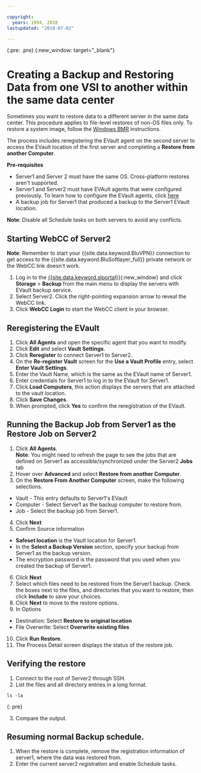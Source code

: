 ```yaml
---

copyright:
  years: 1994, 2018
lastupdated: "2018-07-02"

---
```

{:pre: .pre}
{:new_window: target="_blank"}

# Creating a Backup and Restoring Data from one VSI to another within the same data center

Sometimes you want to restore data to a different server in the same data center. This procedure applies to file-level restores of non-OS files only. To restore a system image, follow the [Windows BMR](restoring-evault-bmr-system-volume-image.html) instructions.

The process includes reregistering the EVault agent on the second server to access the EVault location of the first server and completing a **Restore from another Computer**.

**Pre-requisites**

- Server1 and Server 2 must have the same OS. Cross-platform restores aren't supported.
- Server1 and Server2 must have EVAult agents that were configured previously. To learn how to configure the EVault agents, click [here](index.html#configuring-evault-agent-in-webcc)
- A backup job for Server1 that produced a backup to the Server1 EVault location.

**Note**: Disable all Schedule tasks on both servers to avoid any conflicts. 

## Starting WebCC of Server2

**Note**: Remember to start your {{site.data.keyword.BluVPN}} connection to get access to the {{site.data.keyword.BluSoftlayer_full}} private network or the WebCC link doesn't work.

1. Log in to the [{{site.data.keyword.slportal}}](https://control.softlayer.com/){:new_window} and click **Storage** > **Backup** from the main menu to display the servers with EVault backup service. 
2. Select Server2. Click the right-pointing expansion arrow to reveal the WebCC link.
3. Click **WebCC Login** to start the WebCC client in your browser.

## Reregistering the EVault

1. Click **All Agents** and open the specific agent that you want to modify.
2. Click **Edit** and select **Vault Settings**.
3. Click **Reregister** to connect Server1 to Server2.
4. On the **Re-register Vault** screen for the **Use a Vault Profile** entry, select **Enter Vault Settings**.
5. Enter the Vault Name, which is the same as the EVault name of Server1.
6. Enter credentials for Server1 to log in to the EVault for Server1.
7. Click **Load Computers**, this action displays the servers that are attached to the vault location.
8. Click **Save Changes**.
9. When prompted, click **Yes** to confirm the reregistration of the EVault.

## Running the Backup Job from Server1 as the Restore Job on Server2

1. Click **All Agents**. <br/> **Note**: You might need to refresh the page to see the jobs that are defined on Server1 as accessible/synchronized under the Server2 **Jobs** tab
2. Hover over **Advanced** and select **Restore from another Computer**.
3. On the **Restore From Another Computer** screen, make the following selections.
  - Vault - This entry defaults to Server1's EVault
  - Computer - Select Server1 as the backup computer to restore from. 
  - Job - Select the backup job from Server1.
4. Click **Next**
5. Confirm Source information
  - **Safeset location** is the Vault location for Server1.
  - In the **Select a Backup Version** section, specify your backup from Server1 as the backup version.
  - The encryption password is the password that you used when you created the backup of Server1.
6. Click **Next**
7. Select which files need to be restored from the Server1 backup. Check the boxes next to the files, and directories that you want to restore, then click **Include** to save your choices.
8. Click **Next** to move to the restore options.
9. In Options
  - Destination: Select **Restore to original location**
  - File Overwrite: Select **Overwrite existing files**
10. Click **Run Restore**.
11. The Process Detail screen displays the status of the restore job.


## Verifying the restore

1. Connect to the root of Server2 through SSH.
2. List the files and all directory entries in a long format.
  ```
  ls -la
  ```
  {: pre}
  
3. Compare the output.
  
## Resuming normal Backup schedule.

1. When the restore is complete, remove the registration information of server1, where the data was restored from. 
2. Enter the current server2 registration and enable Schedule tasks.

